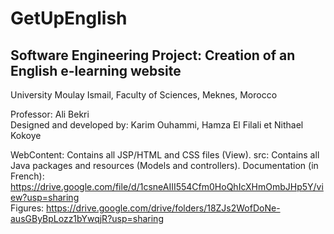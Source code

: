# GetUpEnglish
Software Engineering Project: Creation of an English e-learning website
---------------
University Moulay Ismail, Faculty of Sciences, Meknes, Morocco

Professor: Ali Bekri  
Designed and developed by: Karim Ouhammi, Hamza El Filali  et Nithael Kokoye 

WebContent: Contains all JSP/HTML and CSS files (View). 
src: Contains all Java packages and resources (Models and controllers).
Documentation (in French): https://drive.google.com/file/d/1csneAIII554Cfm0HoQhIcXHmOmbJHp5Y/view?usp=sharing  
Figures: https://drive.google.com/drive/folders/18ZJs2WofDoNe-ausGByBpLozz1bYwqjR?usp=sharing  
